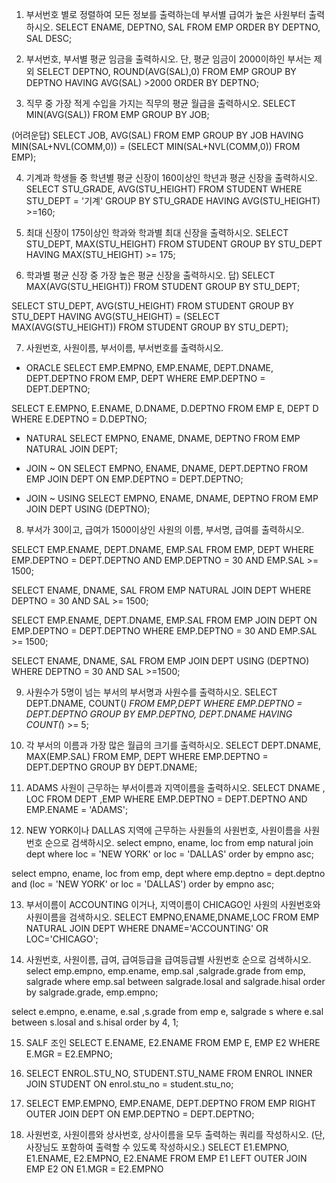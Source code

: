 ﻿1. 부서번호 별로 정렬하여 모든 정보를 출력하는데 부서별 
급여가 높은 사원부터 출력하시오.
SELECT ENAME, DEPTNO, SAL
FROM EMP
ORDER BY DEPTNO, SAL DESC;

2.  부서번호, 부서별 평균 임금을 출력하시오.
단, 평균 임금이 2000이하인 부서는 제외
SELECT DEPTNO, ROUND(AVG(SAL),0)
FROM EMP
GROUP BY DEPTNO
HAVING AVG(SAL) >2000
ORDER BY DEPTNO;

3. 직무 중 가장 적게 수입을 가지는 직무의 평균 월급을 
출력하시오.
SELECT MIN(AVG(SAL))
FROM EMP
GROUP BY JOB;

(어려운답)
SELECT JOB, AVG(SAL)
FROM EMP
GROUP BY JOB
HAVING MIN(SAL+NVL(COMM,0)) = 
(SELECT MIN(SAL+NVL(COMM,0)) FROM EMP);

4. 기계과 학생들 중 학년별 평균 신장이 160이상인 학년과 
평균 신장을 출력하시오.
SELECT STU_GRADE, AVG(STU_HEIGHT)
FROM STUDENT
WHERE STU_DEPT = '기계'
GROUP BY STU_GRADE
HAVING AVG(STU_HEIGHT) >=160;

5. 최대 신장이 175이상인 학과와 학과별 최대 신장을 출력하시오.
SELECT STU_DEPT, MAX(STU_HEIGHT)
FROM STUDENT
GROUP BY STU_DEPT
HAVING MAX(STU_HEIGHT) >= 175;

6. 학과별 평균 신장 중 가장 높은 평균 신장을 출력하시오.
답)
SELECT MAX(AVG(STU_HEIGHT))
FROM STUDENT
GROUP BY STU_DEPT;

SELECT STU_DEPT, AVG(STU_HEIGHT)
FROM STUDENT
GROUP BY STU_DEPT
HAVING AVG(STU_HEIGHT) = (SELECT MAX(AVG(STU_HEIGHT))
			 FROM STUDENT
			 GROUP BY STU_DEPT);

7. 사원번호, 사원이름, 부서이름, 부서번호를 출력하시오.
- ORACLE 
SELECT EMP.EMPNO, EMP.ENAME, DEPT.DNAME, DEPT.DEPTNO
FROM EMP, DEPT
WHERE EMP.DEPTNO = DEPT.DEPTNO;

SELECT E.EMPNO, E.ENAME, D.DNAME, D.DEPTNO
FROM EMP E, DEPT D
WHERE E.DEPTNO = D.DEPTNO;

- NATURAL
SELECT EMPNO, ENAME, DNAME, DEPTNO
FROM EMP NATURAL JOIN DEPT;

- JOIN ~  ON
SELECT EMPNO, ENAME, DNAME, DEPT.DEPTNO
FROM EMP JOIN DEPT 
ON EMP.DEPTNO = DEPT.DEPTNO;

- JOIN ~ USING
SELECT EMPNO, ENAME, DNAME, DEPTNO
FROM EMP JOIN DEPT 
USING (DEPTNO);

8. 부서가 30이고, 급여가 1500이상인 사원의 이름,
부서명, 급여를 출력하시오.

SELECT EMP.ENAME, DEPT.DNAME, EMP.SAL
FROM EMP, DEPT
WHERE EMP.DEPTNO = DEPT.DEPTNO
AND EMP.DEPTNO = 30
AND EMP.SAL >= 1500;

SELECT ENAME, DNAME, SAL
FROM EMP NATURAL JOIN DEPT
WHERE DEPTNO = 30
AND SAL >= 1500;

SELECT EMP.ENAME, DEPT.DNAME, EMP.SAL
FROM EMP JOIN DEPT ON EMP.DEPTNO = DEPT.DEPTNO
WHERE EMP.DEPTNO = 30
AND EMP.SAL >= 1500;

SELECT ENAME, DNAME, SAL
FROM EMP JOIN DEPT USING (DEPTNO)
WHERE DEPTNO = 30
AND SAL >=1500;

9. 사원수가 5명이 넘는 부서의 부서명과 
사원수를 출력하시오.
SELECT DEPT.DNAME, COUNT(*)
FROM  EMP,DEPT
WHERE EMP.DEPTNO = DEPT.DEPTNO
GROUP BY EMP.DEPTNO, DEPT.DNAME
HAVING COUNT(*) >= 5;

10. 각 부서의 이름과 가장 많은 월급의 크기를 출력하시오.
SELECT DEPT.DNAME, MAX(EMP.SAL)
FROM EMP, DEPT
WHERE EMP.DEPTNO = DEPT.DEPTNO
GROUP BY DEPT.DNAME;

11. ADAMS 사원이 근무하는 부서이름과 지역이름을 
     출력하시오.
SELECT DNAME , LOC
FROM DEPT ,EMP
WHERE EMP.DEPTNO = DEPT.DEPTNO
AND EMP.ENAME = 'ADAMS';

12. NEW YORK이나 DALLAS 지역에 근무하는 사원들의
     사원번호, 사원이름을 사원번호 순으로 검색하시오.
select empno, ename, loc
from emp natural join dept
where loc = 'NEW YORK'
or loc = 'DALLAS'
order by empno asc;

select empno, ename, loc
from emp, dept
where emp.deptno = dept.deptno 
and (loc = 'NEW YORK'
or loc = 'DALLAS')
order by empno asc;

13. 부서이름이 ACCOUNTING 이거나, 
지역이름이 CHICAGO인 사원의 사원번호와 사원이름을 
검색하시오.
SELECT EMPNO,ENAME,DNAME,LOC
FROM EMP NATURAL JOIN DEPT
WHERE DNAME='ACCOUNTING' OR LOC='CHICAGO';

14. 사원번호, 사원이름, 급여, 급여등급을 급여등급별
사원번호 순으로 검색하시오.
select emp.empno, emp.ename, emp.sal ,salgrade.grade
from emp, salgrade
where emp.sal between salgrade.losal and salgrade.hisal
order by salgrade.grade, emp.empno;

select e.empno, e.ename, e.sal ,s.grade
from emp e, salgrade s
where e.sal between s.losal and s.hisal
order by 4, 1;

15. SALF 조인
SELECT E.ENAME, E2.ENAME
FROM EMP E, EMP E2
WHERE E.MGR = E2.EMPNO;

16. SELECT ENROL.STU_NO, STUDENT.STU_NAME
FROM ENROL INNER JOIN STUDENT
ON enrol.stu_no = student.stu_no;

17. SELECT EMP.EMPNO, EMP.ENAME, DEPT.DEPTNO
FROM EMP RIGHT OUTER JOIN DEPT
ON EMP.DEPTNO = DEPT.DEPTNO;

18. 사원번호, 사원이름와 상사번호, 상사이름을 모두 
출력하는 쿼리를 작성하시오.
(단, 사장님도 포함하여 출력할 수 있도록 작성하시오.)
SELECT E1.EMPNO, E1.ENAME, E2.EMPNO, E2.ENAME
FROM EMP E1 LEFT OUTER JOIN EMP E2
ON E1.MGR = E2.EMPNO 



































	












